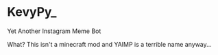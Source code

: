 # KevyPy_
Yet Another Instagram Meme Bot 


What? This isn't a minecraft mod and YAIMP is a terrible name anyway... 
